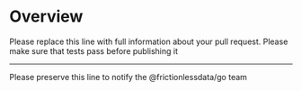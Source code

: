 # Overview

Please replace this line with full information about your pull request. Please make sure that tests pass before publishing it

---

Please preserve this line to notify the @frictionlessdata/go team
